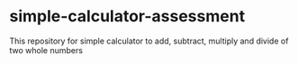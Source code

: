 # simple-calculator-assessment
This repository for simple calculator to add, subtract, multiply and divide of two whole numbers
